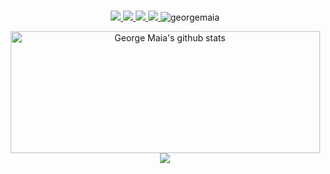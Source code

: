 
<p align="center">
  <br/>
  <a href="https://www.linkedin.com/in/georgemaia/">
    <img src="https://img.shields.io/badge/-LinkedIn-blue?style=flat-square&logo=Linkedin&logoColor=white&link=https://www.linkedin.com/in/georgemaia/">
  </a>
  
  <a href="https://t.me/Georgemaia">
    <img src="https://img.shields.io/badge/-Telegram-1ca0f1?style=flat-square&labelColor=1ca0f1&logo=telegram&logoColor=white&link=https://t.me/Georgemaia)">  
  </a>

  <a href="https://github.com/georgemaia">
    <img src="https://img.shields.io/github/followers/georgemaia?label=follow&style=social">  
  </a>
 
  <a href="https://www.instagram.com/georgemaia">
    <img src="https://img.shields.io/badge/Instagram-%23E4405F.svg?&style=flat-square&logo=instagram&logoColor=white">
  </a>

  <img src="https://komarev.com/ghpvc/?username=georgemaia" alt="georgemaia" />
</p>

<div align = "center">
  <img src= "https://github-readme-stats.vercel.app/api?username=georgemaia&show_icons=true&count_private=true&hide_border=true&theme=radical" alt="George Maia's github stats" width="495" height="195">

  <img src="https://wakatime.com/share/@georgemaia/3c47d818-c2ce-440c-a2c1-7d837cb401a3.png" />
</div>


<!--
**georgemaia/georgemaia** is a ✨ _special_ ✨ repository because its `README.md` (this file) appears on your GitHub profile.

Here are some ideas to get you started:

- 🔭 I’m currently working on ...
- 🌱 I’m currently learning ...
- 👯 I’m looking to collaborate on ...
- 🤔 I’m looking for help with ...
- 💬 Ask me about ...
- 📫 How to reach me: ...
- 😄 Pronouns: ...
- ⚡ Fun fact: ...
-->
